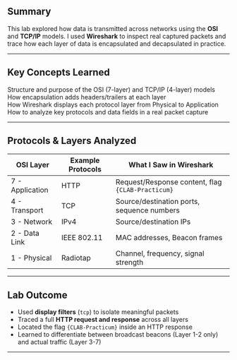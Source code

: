 ##  Summary

This lab explored how data is transmitted across networks using the **OSI** and **TCP/IP** models. I used **Wireshark** to inspect real captured packets and trace how each layer of data is encapsulated and decapsulated in practice.

---

##  Key Concepts Learned

 Structure and purpose of the OSI (7-layer) and TCP/IP (4-layer) models  
 How encapsulation adds headers/trailers at each layer  
 How Wireshark displays each protocol layer from Physical to Application  
 How to analyze key protocols and data fields in a real packet capture

---

##  Protocols & Layers Analyzed

| OSI Layer | Example Protocols | What I Saw in Wireshark |
|-----------|--------------------|--------------------------|
| 7 - Application | HTTP | Request/Response content, flag `{CLAB-Practicum}` |
| 4 - Transport | TCP | Source/destination ports, sequence numbers |
| 3 - Network | IPv4 | Source/destination IPs |
| 2 - Data Link | IEEE 802.11 | MAC addresses, Beacon frames |
| 1 - Physical | Radiotap | Channel, frequency, signal strength |

---

##  Lab Outcome

- Used **display filters** (`tcp`) to isolate meaningful packets  
- Traced a full **HTTP request and response** across all layers  
- Located the flag `{CLAB-Practicum}` inside an HTTP response  
- Learned to differentiate between broadcast beacons (Layer 1-2 only) and actual traffic (Layer 3-7)

---
